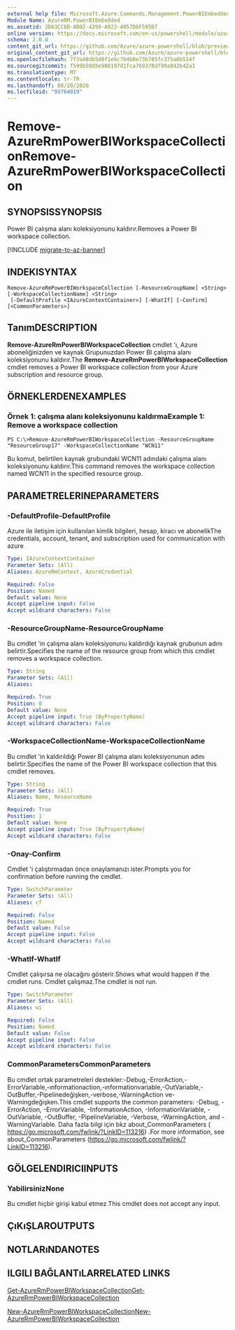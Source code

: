 ```yaml
---
external help file: Microsoft.Azure.Commands.Management.PowerBIEmbedded.dll-Help.xml
Module Name: AzureRM.PowerBIEmbedded
ms.assetid: 2D63CC6D-AB02-4299-A922-4057D6F595D7
online version: https://docs.microsoft.com/en-us/powershell/module/azurerm.powerbiembedded/remove-azurermpowerbiworkspacecollection
schema: 2.0.0
content_git_url: https://github.com/Azure/azure-powershell/blob/preview/src/ResourceManager/PowerBIEmbedded/Commands.Management.PowerBIEmbedded/help/Remove-AzureRmPowerBIWorkspaceCollection.md
original_content_git_url: https://github.com/Azure/azure-powershell/blob/preview/src/ResourceManager/PowerBIEmbedded/Commands.Management.PowerBIEmbedded/help/Remove-AzureRmPowerBIWorkspaceCollection.md
ms.openlocfilehash: 7f3a48db5d8f1e6c7b4b0e73b705fc375a0b514f
ms.sourcegitcommit: f599b50d5e980197d1fca769378df90a842b42a1
ms.translationtype: MT
ms.contentlocale: tr-TR
ms.lasthandoff: 08/20/2020
ms.locfileid: "93764019"
---
```

# <span data-ttu-id="f996f-101">Remove-AzureRmPowerBIWorkspaceCollection</span><span class="sxs-lookup"><span data-stu-id="f996f-101">Remove-AzureRmPowerBIWorkspaceCollection</span></span>

## <span data-ttu-id="f996f-102">SYNOPSIS</span><span class="sxs-lookup"><span data-stu-id="f996f-102">SYNOPSIS</span></span>
<span data-ttu-id="f996f-103">Power BI çalışma alanı koleksiyonunu kaldırır.</span><span class="sxs-lookup"><span data-stu-id="f996f-103">Removes a Power BI workspace collection.</span></span>

[!INCLUDE [migrate-to-az-banner](../../includes/migrate-to-az-banner.md)]

## <span data-ttu-id="f996f-104">INDEKI</span><span class="sxs-lookup"><span data-stu-id="f996f-104">SYNTAX</span></span>

```
Remove-AzureRmPowerBIWorkspaceCollection [-ResourceGroupName] <String> [-WorkspaceCollectionName] <String>
 [-DefaultProfile <IAzureContextContainer>] [-WhatIf] [-Confirm] [<CommonParameters>]
```

## <span data-ttu-id="f996f-105">Tanım</span><span class="sxs-lookup"><span data-stu-id="f996f-105">DESCRIPTION</span></span>
<span data-ttu-id="f996f-106">**Remove-AzureRmPowerBIWorkspaceCollection** cmdlet 'ı, Azure aboneliğinizden ve kaynak Grupunuzdan Power BI çalışma alanı koleksiyonunu kaldırır.</span><span class="sxs-lookup"><span data-stu-id="f996f-106">The **Remove-AzureRmPowerBIWorkspaceCollection** cmdlet removes a Power BI workspace collection from your Azure subscription and resource group.</span></span>

## <span data-ttu-id="f996f-107">ÖRNEKLERDEN</span><span class="sxs-lookup"><span data-stu-id="f996f-107">EXAMPLES</span></span>

### <span data-ttu-id="f996f-108">Örnek 1: çalışma alanı koleksiyonunu kaldırma</span><span class="sxs-lookup"><span data-stu-id="f996f-108">Example 1: Remove a workspace collection</span></span>
```
PS C:\>Remove-AzureRmPowerBIWorkspaceCollection -ResourceGroupName "ResourceGroup17" -WorkspaceCollectionName "WCN11"
```

<span data-ttu-id="f996f-109">Bu komut, belirtilen kaynak grubundaki WCN11 adındaki çalışma alanı koleksiyonunu kaldırır.</span><span class="sxs-lookup"><span data-stu-id="f996f-109">This command removes the workspace collection named WCN11 in the specified resource group.</span></span>

## <span data-ttu-id="f996f-110">PARAMETRELERINE</span><span class="sxs-lookup"><span data-stu-id="f996f-110">PARAMETERS</span></span>

### <span data-ttu-id="f996f-111">-DefaultProfile</span><span class="sxs-lookup"><span data-stu-id="f996f-111">-DefaultProfile</span></span>
<span data-ttu-id="f996f-112">Azure ile iletişim için kullanılan kimlik bilgileri, hesap, kiracı ve abonelik</span><span class="sxs-lookup"><span data-stu-id="f996f-112">The credentials, account, tenant, and subscription used for communication with azure</span></span>

```yaml
Type: IAzureContextContainer
Parameter Sets: (All)
Aliases: AzureRmContext, AzureCredential

Required: False
Position: Named
Default value: None
Accept pipeline input: False
Accept wildcard characters: False
```

### <span data-ttu-id="f996f-113">-ResourceGroupName</span><span class="sxs-lookup"><span data-stu-id="f996f-113">-ResourceGroupName</span></span>
<span data-ttu-id="f996f-114">Bu cmdlet 'in çalışma alanı koleksiyonunu kaldırdığı kaynak grubunun adını belirtir.</span><span class="sxs-lookup"><span data-stu-id="f996f-114">Specifies the name of the resource group from which this cmdlet removes a workspace collection.</span></span>

```yaml
Type: String
Parameter Sets: (All)
Aliases: 

Required: True
Position: 0
Default value: None
Accept pipeline input: True (ByPropertyName)
Accept wildcard characters: False
```

### <span data-ttu-id="f996f-115">-WorkspaceCollectionName</span><span class="sxs-lookup"><span data-stu-id="f996f-115">-WorkspaceCollectionName</span></span>
<span data-ttu-id="f996f-116">Bu cmdlet 'in kaldırıldığı Power BI çalışma alanı koleksiyonunun adını belirtir.</span><span class="sxs-lookup"><span data-stu-id="f996f-116">Specifies the name of the Power BI workspace collection that this cmdlet removes.</span></span>

```yaml
Type: String
Parameter Sets: (All)
Aliases: Name, ResourceName

Required: True
Position: 1
Default value: None
Accept pipeline input: True (ByPropertyName)
Accept wildcard characters: False
```

### <span data-ttu-id="f996f-117">-Onay</span><span class="sxs-lookup"><span data-stu-id="f996f-117">-Confirm</span></span>
<span data-ttu-id="f996f-118">Cmdlet 'i çalıştırmadan önce onaylamanızı ister.</span><span class="sxs-lookup"><span data-stu-id="f996f-118">Prompts you for confirmation before running the cmdlet.</span></span>

```yaml
Type: SwitchParameter
Parameter Sets: (All)
Aliases: cf

Required: False
Position: Named
Default value: False
Accept pipeline input: False
Accept wildcard characters: False
```

### <span data-ttu-id="f996f-119">-WhatIf</span><span class="sxs-lookup"><span data-stu-id="f996f-119">-WhatIf</span></span>
<span data-ttu-id="f996f-120">Cmdlet çalışırsa ne olacağını gösterir.</span><span class="sxs-lookup"><span data-stu-id="f996f-120">Shows what would happen if the cmdlet runs.</span></span>
<span data-ttu-id="f996f-121">Cmdlet çalışmaz.</span><span class="sxs-lookup"><span data-stu-id="f996f-121">The cmdlet is not run.</span></span>

```yaml
Type: SwitchParameter
Parameter Sets: (All)
Aliases: wi

Required: False
Position: Named
Default value: False
Accept pipeline input: False
Accept wildcard characters: False
```

### <span data-ttu-id="f996f-122">CommonParameters</span><span class="sxs-lookup"><span data-stu-id="f996f-122">CommonParameters</span></span>
<span data-ttu-id="f996f-123">Bu cmdlet ortak parametreleri destekler:-Debug,-ErrorAction,-ErrorVariable,-ınformationaction,-ınformationvariable,-OutVariable,-OutBuffer,-Pipelinedeğişken,-verbose,-WarningAction ve-Warningdeğişken.</span><span class="sxs-lookup"><span data-stu-id="f996f-123">This cmdlet supports the common parameters: -Debug, -ErrorAction, -ErrorVariable, -InformationAction, -InformationVariable, -OutVariable, -OutBuffer, -PipelineVariable, -Verbose, -WarningAction, and -WarningVariable.</span></span> <span data-ttu-id="f996f-124">Daha fazla bilgi için bkz about_CommonParameters ( https://go.microsoft.com/fwlink/?LinkID=113216) .</span><span class="sxs-lookup"><span data-stu-id="f996f-124">For more information, see about_CommonParameters (https://go.microsoft.com/fwlink/?LinkID=113216).</span></span>

## <span data-ttu-id="f996f-125">GÖLGELENDIRICI</span><span class="sxs-lookup"><span data-stu-id="f996f-125">INPUTS</span></span>

### <span data-ttu-id="f996f-126">Yabilirsiniz</span><span class="sxs-lookup"><span data-stu-id="f996f-126">None</span></span>
<span data-ttu-id="f996f-127">Bu cmdlet hiçbir girişi kabul etmez.</span><span class="sxs-lookup"><span data-stu-id="f996f-127">This cmdlet does not accept any input.</span></span>

## <span data-ttu-id="f996f-128">ÇıKıŞLAR</span><span class="sxs-lookup"><span data-stu-id="f996f-128">OUTPUTS</span></span>

## <span data-ttu-id="f996f-129">NOTLARıNDA</span><span class="sxs-lookup"><span data-stu-id="f996f-129">NOTES</span></span>

## <span data-ttu-id="f996f-130">ILGILI BAĞLANTıLAR</span><span class="sxs-lookup"><span data-stu-id="f996f-130">RELATED LINKS</span></span>

[<span data-ttu-id="f996f-131">Get-AzureRmPowerBIWorkspaceCollection</span><span class="sxs-lookup"><span data-stu-id="f996f-131">Get-AzureRmPowerBIWorkspaceCollection</span></span>](./Get-AzureRmPowerBIWorkspaceCollection.md)

[<span data-ttu-id="f996f-132">New-AzureRmPowerBIWorkspaceCollection</span><span class="sxs-lookup"><span data-stu-id="f996f-132">New-AzureRmPowerBIWorkspaceCollection</span></span>](./New-AzureRmPowerBIWorkspaceCollection.md)


